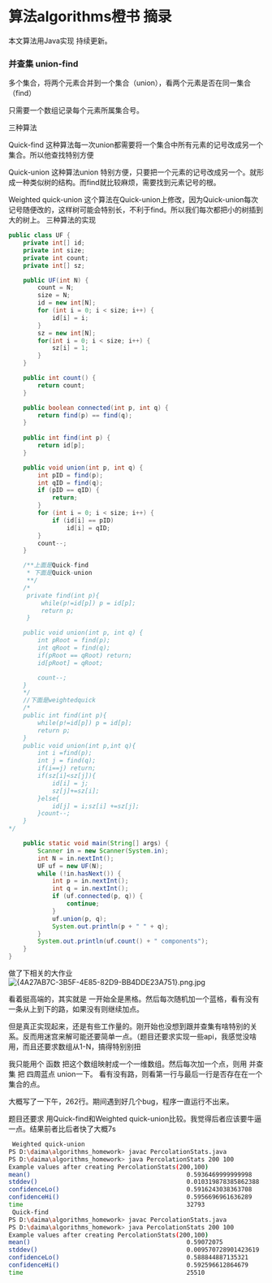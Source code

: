 # 算法algorithms橙书 摘录

本文算法用Java实现 持续更新。

### 并查集 union-find
多个集合，将两个元素合并到一个集合（union），看两个元素是否在同一集合（find）

只需要一个数组记录每个元素所属集合号。

三种算法

Quick-find 这种算法每一次union都需要将一个集合中所有元素的记号改成另一个集合。所以他查找特别方便

Quick-union 这种算法union 特别方便，只要把一个元素的记号改成另一个。就形成一种类似树的结构。而find就比较麻烦，需要找到元素记号的根。

Weighted quick-union 这个算法在Quick-union上修改，因为Quick-union每次记号随便改的，这样树可能会特别长，不利于find。所以我们每次都把小的树插到大的树上。
三种算法的实现
~~~java
public class UF {
    private int[] id;
    private int size;
    private int count;
    private int[] sz;

    public UF(int N) {
        count = N;
        size = N;
        id = new int[N];
        for (int i = 0; i < size; i++) {
            id[i] = i;
        }
        sz = new int[N];
        for(int i = 0; i < size; i++) {
            sz[i] = 1;
        }
    }

    public int count() {
        return count;
    }

    public boolean connected(int p, int q) {
        return find(p) == find(q);
    }
    
    public int find(int p) {
        return id[p];
    }

    public void union(int p, int q) {
        int pID = find(p);
        int qID = find(q);
        if (pID == qID) {
            return;
        }
        for (int i = 0; i < size; i++) {
            if (id[i] == pID)
                id[i] = qID;
        }
        count--;
    }

    /**上面是Quick-find
     * 下面是Quick-union
     **/
    /*
     private find(int p){
         while(p!=id[p]) p = id[p];
         return p;
     }

    public void union(int p, int q) {
        int pRoot = find(p);
        int qRoot = find(q);
        if(pRoot == qRoot) return;
        id[pRoot] = qRoot;

        count--;
    }
    */
    //下面是weightedquick
    /*
    public int find(int p){
        while(p!=id[p]) p = id[p];
        return p;
    }
    public void union(int p,int q){
        int i =find(p);
        int j = find(q);
        if(i==j) return;
        if(sz[i]<sz[j]){
            id[i] = j;
            sz[j]+=sz[i];
        }else{
            id[j] = i;sz[i] +=sz[j];
        }count--;
    }
*/

    public static void main(String[] args) {
        Scanner in = new Scanner(System.in);
        int N = in.nextInt();
        UF uf = new UF(N);
        while (!in.hasNext()) {
            int p = in.nextInt();
            int q = in.nextInt();
            if (uf.connected(p, q)) {
                continue;
            }
            uf.union(p, q);
            System.out.println(p + " " + q);
        }
        System.out.println(uf.count() + " components");
    }
}
~~~

做了下相关的大作业
![{4A27AB7C-3B5F-4E85-82D9-BB4DDE23A751}.png.jpg][1]

看着挺高端的，其实就是 一开始全是黑格。然后每次随机加一个蓝格，看有没有一条从上到下的路，如果没有则继续加点。

但是真正实现起来，还是有些工作量的。刚开始也没想到跟并查集有啥特别的关系。反而用迷宫来解可能还要简单一点。（题目还要求实现一些api，我感觉没啥用，而且还要求数组从1-N，搞得特别别扭

我只能用个 函数 把这个数组映射成一个一维数组。然后每次加一个点，则用 并查集 把 四周蓝点 union一下。 看有没有路，则看第一行与最后一行是否存在在一个集合的点。

大概写了一下午，262行。期间遇到好几个bug，程序一直运行不出来。

题目还要求 用Quick-find和Weighted quick-union比较。我觉得后者应该要牛逼一点。结果前者比后者快了大概7s
~~~bash
 Weighted quick-union
PS D:\daima\algorithms_homework> javac PercolationStats.java
PS D:\daima\algorithms_homework> java PercolationStats 200 100
Example values after creating PercolationStats(200,100)
mean()                                           0.5936469999999998
stddev()                                         0.010319878385862388
confidenceLo()                                   0.5916243038363708
confidenceHi()                                   0.5956696961636289
time                                             32793
 Quick-find
PS D:\daima\algorithms_homework> javac PercolationStats.java  
PS D:\daima\algorithms_homework> java PercolationStats 200 100
Example values after creating PercolationStats(200,100)
mean()                                           0.59072075
stddev()                                         0.009570728901423619
confidenceLo()                                   0.588844887135321
confidenceHi()                                   0.592596612864679
time                                             25510
~~~
[1]: http://cclee0204.cn/usr/uploads/2020/09/1012577669.jpg